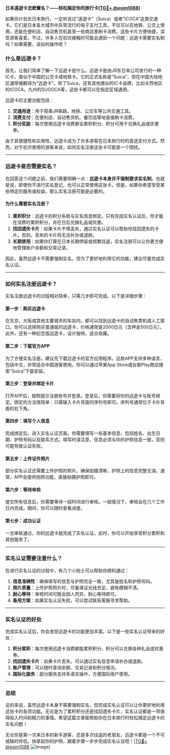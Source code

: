 **日本遠遊卡怎麽實名？——轻松搞定你的旅行卡[[TG💪+ @esim1088](https://t.me/s/esim1088)]**

如果你计划去日本旅行，一定听说过“遠遊卡”（Suica）或者“ICOCA”这类交通卡。它们是日本各大城市中非常流行的电子支付工具，不仅可以在地铁、公交上使用，还能在便利店、自动售货机甚至一些商店里刷卡消费。这些卡片方便快捷，深受游客喜爱。不过，许多人在初次接触时可能会遇到一个问题：远遊卡需要实名制吗？如果需要，该如何操作呢？

### **什么是远遊卡？**

首先，让我们简单了解一下远遊卡是什么。远遊卡是由JR东日本公司发行的一种IC卡，类似于中国的公交卡或地铁卡。它的正式名称是“Suica”，但在中国大陆地区通常被翻译为“远遊卡”。除了Suica，还有其他类似的IC卡品牌，比如关西地区的ICOCA，九州的SUGOCA等，这些卡都可以在指定区域通用。

远遊卡的主要功能包括：

1. **交通用途**：用于搭乘JR铁路、地铁、公交车等公共交通工具。
2. **消费支付**：在便利店、自动售货机、餐饮店等地直接刷卡消费。
3. **积分奖励**：每次使用远遊卡消费都会累积积分，积分可用于兑换礼品或优惠券。

由于其便捷性和实用性，远遊卡成为了许多游客在日本旅行时的首选支付方式。然而，对于初次使用的游客来说，如何实名注册这张卡可能是一个困扰。

---

### **远遊卡是否需要实名？**

在回答这个问题之前，我们需要明确一点：**远遊卡本身并不强制要求实名制**。也就是说，即使你不进行实名登记，也可以正常使用这张卡。但是，如果你希望享受某些特定的服务或权益，那么实名注册可能是必要的。

#### **为什么需要实名注册？**
1. **累积积分**：远遊卡的积分系统与实名信息绑定。只有完成实名认证后，你才能在消费时累积积分，并在日后兑换礼品或优惠。
2. **找回遗失卡片**：如果卡片不慎丢失，通过实名认证可以帮助你找回遗失的卡片。否则，丢失的卡片将无法补办或退款。
3. **长期使用**：如果你打算在日本长期停留或频繁往返，实名注册可以让你更方便地管理账户余额和交易记录。

因此，虽然远遊卡不需要强制实名，但为了更好地利用它的功能，建议尽量完成实名认证。

---

### **如何实名注册远遊卡？**

实名注册远遊卡的过程相对简单，只需几步即可完成。以下是详细步骤：

#### **第一步：购买远遊卡**
在东京、大阪或其他主要城市的车站内，都可以找到远遊卡的自动售票机或人工窗口。你可以选择购买普通版的远遊卡，价格通常是2000日元（含押金500日元）。此外，还有一种纪念版远遊卡，设计独特，适合收藏。

#### **第二步：下载官方APP**
为了方便实名注册，建议先下载远遊卡的官方应用程序。这款APP支持多种语言，包括中文，非常适合中国游客使用。你可以通过苹果App Store或谷歌Play商店搜索“Suica”下载安装。

#### **第三步：登录并绑定卡片**
打开APP后，按照提示注册账号并登录。登录后，你需要将你的远遊卡与账号绑定。绑定的方法很简单：只需输入卡片背面的序列号即可。序列号通常位于卡片背面的右下角。

#### **第四步：填写个人信息**
完成绑定后，进入实名认证页面。你需要填写一些基本信息，包括姓名、出生日期、护照号码以及联系方式。填写时请注意，信息必须与你的护照信息一致，否则可能导致认证失败。

#### **第五步：上传证件照片**
部分实名认证还需要上传护照的照片。确保拍摄清晰，护照上的信息完整无误。通常，APP会提供拍照功能，直接拍摄护照即可。

#### **第六步：等待审核**
提交所有信息后，你需要等待一段时间进行审核。一般情况下，审核会在几个工作日内完成。期间，你可以随时查看进度。

#### **第七步：成功认证**
一旦审核通过，你的远遊卡就完成了实名认证。此时，你可以开始享受积分累积和其他服务了。

---

### **实名认证需要注意什么？**

在进行实名认证的过程中，有几个小贴士可以帮助你顺利通过：

1. **信息准确性**：确保填写的信息与护照完全一致，尤其是姓名和护照号码。
2. **照片质量**：上传护照照片时，尽量保证光线充足，避免模糊不清。
3. **耐心等待**：审核时间可能会因人而异，耐心等待即可。
4. **备用方案**：如果实名认证失败，可以尝试联系客服寻求帮助。

---

### **实名认证的好处**

完成实名认证后，你会发现远遊卡的功能更加丰富。以下是一些实名认证带来的好处：

1. **积分累积**：每次使用远遊卡消费都能累积积分，积分可以兑换各种礼品或优惠券。
2. **找回遗失卡片**：如果卡片丢失，可以通过实名信息申请补办或退款。
3. **账户管理**：可以随时查询余额、交易记录和积分情况。
4. **国际化服务**：部分服务支持多语言操作，方便国际用户使用。

---

### **总结**

总的来说，虽然远遊卡本身不需要强制实名，但完成实名认证可以让你更好地利用这张卡的各项功能。无论是为了累积积分还是找回遗失卡片，实名认证都是一项值得投入时间和精力的事情。希望这篇文章能帮助你在日本旅行时轻松搞定远遊卡的实名问题！

无论你是第一次来日本的新手游客，还是多次往返的老朋友，远遊卡都是一个不可或缺的伴侣。快拿起你的护照，跟着步骤一步步完成实名认证吧！[[TG💪+ @esim1088](https://t.me/s/esim1088) ![Image](https://i.postimg.cc/4NQfJmqS/Snipaste-2025-05-13-00-14-12.png)]
